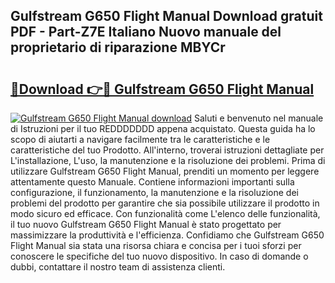 ## Gulfstream G650 Flight Manual Download gratuit PDF - Part-Z7E Italiano Nuovo manuale del proprietario di riparazione MBYCr

# <h2><a href="http://dfbeci.blite.top/?on=Gulfstream+G650+Flight+Manual">🔗Download 👉🔴 Gulfstream G650 Flight Manual</a></h2>

[![Gulfstream G650 Flight Manual download](https://i.imgur.com/lujVjoI.png)](http://dfbeci.blite.top/?on=Gulfstream+G650+Flight+Manual)
Saluti e benvenuto nel manuale di Istruzioni per il tuo REDDDDDDD appena acquistato. Questa guida ha lo scopo di aiutarti a navigare facilmente tra le caratteristiche e le caratteristiche del tuo Prodotto. All'interno, troverai istruzioni dettagliate per L'installazione, L'uso, la manutenzione e la risoluzione dei problemi. Prima di utilizzare Gulfstream G650 Flight Manual, prenditi un momento per leggere attentamente questo Manuale. Contiene informazioni importanti sulla configurazione, il funzionamento, la manutenzione e la risoluzione dei problemi del prodotto per garantire che sia possibile utilizzare il prodotto in modo sicuro ed efficace. Con funzionalità come L'elenco delle funzionalità, il tuo nuovo Gulfstream G650 Flight Manual è stato progettato per massimizzare la produttività e l'efficienza. Confidiamo che Gulfstream G650 Flight Manual sia stata una risorsa chiara e concisa per i tuoi sforzi per conoscere le specifiche del tuo nuovo dispositivo. In caso di domande o dubbi, contattare il nostro team di assistenza clienti.

